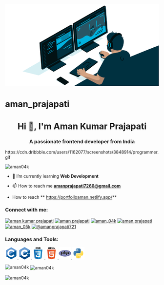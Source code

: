 ![logo](https://raw.githubusercontent.com/aman04k/Aman_Prajapati/main/akp.gif)
# aman_prajapati
<h1 align="center">Hi 👋, I'm Aman Kumar Prajapati</h1>
<h3 align="center">A passionate frontend developer from India</h3>
https://cdn.dribbble.com/users/1162077/screenshots/3848914/programmer.gif

<p align="left"> <img src="https://komarev.com/ghpvc/?username=aman04k&label=Profile%20views&color=0e75b6&style=flat" alt="aman04k" /> </p>

- 🌱 I’m currently learning **Web Development**

- 📫 How to reach me **amanprajapati7266@gmail.com**
-  How to reach ** https://portfoiloaman.netlify.app/**

<h3 align="left">Connect with me:</h3>
<p align="left">
<a href="https://linkedin.com/in/aman kumar prajapati" target="blank"><img align="center" src="https://raw.githubusercontent.com/rahuldkjain/github-profile-readme-generator/master/src/images/icons/Social/linked-in-alt.svg" alt="aman kumar prajapati" height="30" width="40" /></a>
<a href="https://fb.com/aman prajapati" target="blank"><img align="center" src="https://raw.githubusercontent.com/rahuldkjain/github-profile-readme-generator/master/src/images/icons/Social/facebook.svg" alt="aman prajapati" height="30" width="40" /></a>
<a href="https://instagram.com/aman_04k" target="blank"><img align="center" src="https://raw.githubusercontent.com/rahuldkjain/github-profile-readme-generator/master/src/images/icons/Social/instagram.svg" alt="aman_04k" height="30" width="40" /></a>
<a href="https://www.hackerrank.com/aman prajapati" target="blank"><img align="center" src="https://raw.githubusercontent.com/rahuldkjain/github-profile-readme-generator/master/src/images/icons/Social/hackerrank.svg" alt="aman prajapati" height="30" width="40" /></a>
<a href="https://www.leetcode.com/aman_05k" target="blank"><img align="center" src="https://raw.githubusercontent.com/rahuldkjain/github-profile-readme-generator/master/src/images/icons/Social/leet-code.svg" alt="aman_05k" height="30" width="40" /></a>
<a href="https://www.hackerearth.com/@amanprajapati721" target="blank"><img align="center" src="https://raw.githubusercontent.com/rahuldkjain/github-profile-readme-generator/master/src/images/icons/Social/hackerearth.svg" alt="@amanprajapati721" height="30" width="40" /></a>
</p>

<h3 align="left">Languages and Tools:</h3>
<p align="left"> <a href="https://www.cprogramming.com/" target="_blank" rel="noreferrer"> <img src="https://raw.githubusercontent.com/devicons/devicon/master/icons/c/c-original.svg" alt="c" width="40" height="40"/> </a> <a href="https://www.w3schools.com/cpp/" target="_blank" rel="noreferrer"> <img src="https://raw.githubusercontent.com/devicons/devicon/master/icons/cplusplus/cplusplus-original.svg" alt="cplusplus" width="40" height="40"/> </a> <a href="https://www.w3schools.com/css/" target="_blank" rel="noreferrer"> <img src="https://raw.githubusercontent.com/devicons/devicon/master/icons/css3/css3-original-wordmark.svg" alt="css3" width="40" height="40"/> </a> <a href="https://www.w3.org/html/" target="_blank" rel="noreferrer"> <img src="https://raw.githubusercontent.com/devicons/devicon/master/icons/html5/html5-original-wordmark.svg" alt="html5" width="40" height="40"/> </a> <a href="https://www.php.net" target="_blank" rel="noreferrer"> <img src="https://raw.githubusercontent.com/devicons/devicon/master/icons/php/php-original.svg" alt="php" width="40" height="40"/> </a> <a href="https://www.python.org" target="_blank" rel="noreferrer"> <img src="https://raw.githubusercontent.com/devicons/devicon/master/icons/python/python-original.svg" alt="python" width="40" height="40"/> </a> </p>

<p><img align="left" src="https://github-readme-stats.vercel.app/api/top-langs?username=aman04k&show_icons=true&locale=en&layout=compact" alt="aman04k" /></p>

<p>&nbsp;<img align="center" src="https://github-readme-stats.vercel.app/api?username=aman04k&show_icons=true&locale=en" alt="aman04k" /></p>

<p><img align="center" src="https://github-readme-streak-stats.herokuapp.com/?user=aman04k&" alt="aman04k" /></p>
